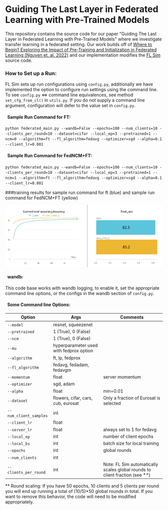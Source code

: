
# Guiding The Last Layer in Federated Learning with Pre-Trained Models

This repository contains the source code for our paper "Guiding The Last Layer in Federated Learning with Pre-Trained Models"
where we investigate transfer learning in a federated setting. Our work builds off of 
[Where to Begin? Exploring the Impact of Pre-Training and Initialization in Federated Learning (Nguyen et. al. 2022)](https://arxiv.org/abs/2206.15387)
and our implementation modifies the [FL Sim](https://github.com/facebookresearch/FLSim) source code. 

### How to Set up a Run:
FL Sim sets up run configurations using `config.py`, additionally we have implemented the option to configure run settings
using the command line. To see `config.py` <=> command line equivalences, see method `set_cfg_from_cl()` in `utils.py`.
 If you do not supply a command line argument, configuration will defer to the value set in `config.py`.

#### &nbsp;&nbsp;Sample Run Command for FT:
`python federated_main.py --wandb=False --epochs=100 --num_clients=10 --clients_per_round=10 --dataset=cifar --local_ep=3
--pretrained=1 --ncm=0 --algorithm=ft --fl_algorithm=fedavg --optimizer=sgd --alpha=0.1 --client_lr=0.001`
#### &nbsp;&nbsp;Sample Run Command for FedNCM+FT:
`python federated_main.py --wandb=False --epochs=100 --num_clients=10 --clients_per_round=10 --dataset=cifar --local_ep=3
--pretrained=1 --ncm=1 --algorithm=ft --fl_algorithm=fedavg --optimizer=sgd --alpha=0.1 --client_lr=0.001`

###training results for sample run command for ft (blue) and sample run command for FedNCM+FT (yellow)

![alt text](https://github.com/GwenLegate/GuidingLastLayerFLPretrain/blob/main/images/ft_base.png?raw=true)
#### &nbsp;&nbsp;wandb:
This code base works with wandb logging, to enable it, set the appropriate command line options, or the configs in the 
wandb section of `config.py`.

#### &nbsp;&nbsp;Some Command line Options:
|Option                |Args                                      |Comments                              |
|----------------------|------------------------------------------|--------------------------------------|
| `--model`            |resnet, squeezenet                        |                                      |
|`--pretrained`        |1 (True), 0 (False)                       |                                      |
|`--ncm`               |1 (True), 0 (False)                       |                                      |
|`--mu`                |hyperparameter used with fedprox option   |                                      |
|`--algorithm`         |ft, lp, fedprox                           |                                      |
|`--fl_algorithm`      |fedavg, fedadam, fedavgm                  |                                      |
|`--momentum`          |float                                     |server momentum                       |
|`--optimizer`         |sgd, adam                                 |                                      |
|`--alpha`             |float                                     | min=0.01                             |
|`--dataset`           |flowers, cifar, cars, cub, eurosat        |Only a fraction of Eurosat is selected|
|`--num_client_samples`|int                                       |                                      |
|`--client_lr`         |float                                     |                                      |
|`--server_lr`         |float                                     |always set to 1 for fedavg            |
|`--local_ep`          |int                                       |number of client epochs               |
|`--local_bs`          |int                                       |batch size for local training         |
|`--epochs`            |int                                       |global rounds                         |
|`--num_clients`       |int                                       |                                      |
|`--clients_per_round` |int                                       |Note: FL Sim automatically scales global rounds to client fraction (see **)|

** Round scaling: If you have 50 epochs, 10 clients and 5 clients per round you will end up running a total of (10/5)*50 
global rounds in total. If you want to remove this behavior, the code will need to be modified appropriately.
